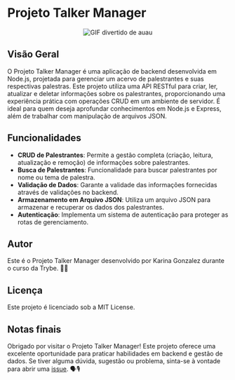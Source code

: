 # Projeto Talker Manager
<p align="center">
  <img src="https://media.tenor.com/9X-I0mcc_OgAAAAC/dog-funny.gif" alt="GIF divertido de auau"/>
</p>

## Visão Geral
O Projeto Talker Manager é uma aplicação de backend desenvolvida em Node.js, projetada para gerenciar um acervo de palestrantes e suas respectivas palestras. Este projeto utiliza uma API RESTful para criar, ler, atualizar e deletar informações sobre os palestrantes, proporcionando uma experiência prática com operações CRUD em um ambiente de servidor. É ideal para quem deseja aprofundar conhecimentos em Node.js e Express, além de trabalhar com manipulação de arquivos JSON.

## Funcionalidades
- **CRUD de Palestrantes**: Permite a gestão completa (criação, leitura, atualização e remoção) de informações sobre palestrantes.
- **Busca de Palestrantes**: Funcionalidade para buscar palestrantes por nome ou tema de palestra.
- **Validação de Dados**: Garante a validade das informações fornecidas através de validações no backend.
- **Armazenamento em Arquivo JSON**: Utiliza um arquivo JSON para armazenar e recuperar os dados dos palestrantes.
- **Autenticação**: Implementa um sistema de autenticação para proteger as rotas de gerenciamento.

## Autor
Este é o Projeto Talker Manager desenvolvido por Karina Gonzalez durante o curso da Trybe. 🎤📢

## Licença
Este projeto é licenciado sob a MIT License.

## Notas finais
Obrigado por visitar o Projeto Talker Manager! Este projeto oferece uma excelente oportunidade para praticar habilidades em backend e gestão de dados. Se tiver alguma dúvida, sugestão ou problema, sinta-se à vontade para abrir uma [issue](https://github.com/KarinaGonzalez99/Projeto-Talker-Manager/issues). 🗣️🎙️

